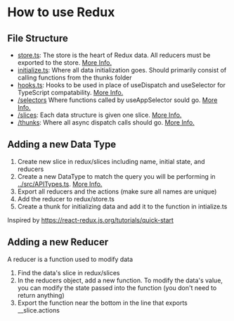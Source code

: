 # How to use Redux

## File Structure

- [store.ts](store.ts): The store is the heart of Redux data. All reducers must be exported to the store. [More Info.](<(store.ts)>)
- [initialize.ts](initialize.ts): Where all data initialization goes. Should primarily consist of calling functions from the thunks folder
- [hooks.ts](hooks.ts): Hooks to be used in place of useDispatch and useSelector for TypeScript compatability. [More Info.](https://redux.js.org/tutorials/typescript-quick-start#define-typed-hooks)
- [/selectors](./selectors/) Where functions called by useAppSelector sould go. [More Info.](https://react-redux.js.org/tutorials/quick-start#use-redux-state-and-actions-in-react-components)
- [/slices](./slices/): Each data structure is given one slice. [More Info.](https://redux-toolkit.js.org/tutorials/quick-start#create-a-redux-state-slice)
- [/thunks](./thunks/): Where all async dispatch calls should go. [More Info.](https://redux-toolkit.js.org/tutorials/quick-start#create-a-redux-state-slice)

## Adding a new Data Type

1. Create new slice in redux/slices including name, initial state, and reducers
2. Create a new DataType to match the query you will be performing in [../src/APITypes.ts](../src/APITypes.ts). [More Info.](https://dev.to/applification/how-to-use-amplify-appsync-graphql-types-in-a-react-typescript-app-of)
3. Export all reducers and the actions (make sure all names are unique)
4. Add the reducer to redux/store.ts
5. Create a thunk for initializing data and add it to the function in intialize.ts

Inspired by https://react-redux.js.org/tutorials/quick-start

## Adding a new Reducer

A reducer is a function used to modify data

1. Find the data's slice in redux/slices
2. In the reducers object, add a new function. To modify the data's value, you can modify the state passed into the function (you don't need to return anything)
3. Export the function near the bottom in the line that exports \_\_slice.actions
